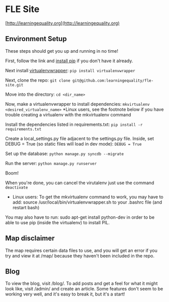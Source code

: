# FLE Site 

[http://learningequality.org](http://learningequality.org)

## Environment Setup 

These steps should get you up and running in no time! 

First, follow the link and [install pip](https://pypi.python.org/pypi/pip) if you don't have it already. 

Next install [virtualenvwrapper](http://virtualenvwrapper.readthedocs.org/en/latest/):
`pip install virtualenvwrapper`

Next, clone the repo:
`git clone git@github.com:learningequality/fle-site.git`

Move into the directory:
`cd <dir_name>`

Now, make a virtualenvwrapper to install dependencies:
`mkvirtualenv <desired_virtualenv_name>`
*Linux users, see the footnote below if you have trouble creating a virtualenv with the mkvirtualenv command

Install the dependencies listed in requirements.txt:
`pip install -r requirements.txt`

Create a local_settings.py file adjacent to the settings.py file. Inside, set DEBUG = True (so static files will load in dev mode): 
`DEBUG = True`

Set up the database:
`python manage.py syncdb --migrate`

Run the server:
`python manage.py runserver`

Boom!

When you're done, you can cancel the virutalenv just use the command
`deactivate`

* Linux users: To get the mkvirtualenv command to work, you may have to add:
source /usr/local/bin/virtualenvwrapper.sh
to your .bashrc file (and restart bash)

You may also have to run: 
sudo apt-get install python-dev
in order to be able to use pip (inside the virtualenv) to install PIL.

## Map disclaimer
The map requires certain data files to use, and you will get an error if you try and view it at /map/ because they haven't been included in the repo. 

## Blog
To view the blog, visit /blog/. To add posts and get a feel for what it might look like, visit /admin/ and create an article. Some features don't seem to be working very well, and it's easy to break it, but it's a start!

